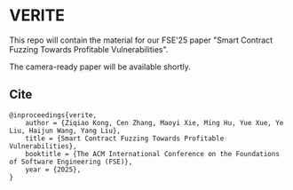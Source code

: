 # VERITE

This repo will contain the material for our FSE'25 paper "Smart Contract Fuzzing Towards Profitable Vulnerabilities".

The camera-ready paper will be available shortly.

## Cite

```
@inproceedings{verite,
    author = {Ziqiao Kong, Cen Zhang, Maoyi Xie, Ming Hu, Yue Xue, Ye Liu, Haijun Wang, Yang Liu},
    title = {Smart Contract Fuzzing Towards Profitable Vulnerabilities},
    booktitle = {The ACM International Conference on the Foundations of Software Engineering (FSE)},
    year = {2025},
}
```